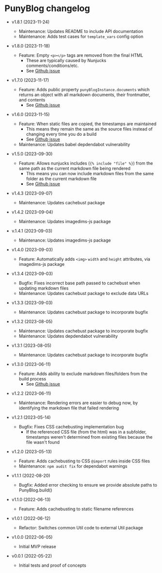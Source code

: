# PunyBlog changelog

  - v1.8.1 (2023-11-24)
    - Maintenance: Updates README to include API documentation
    - Maintenance: Adds test cases for `template_vars` config option

  - v1.8.0 (2023-11-18)
    - Feature: Empty `<p></p>` tags are removed from the final HTML
      - These are typically caused by Nunjucks comments/conditions/etc.
      - See [Github issue](https://github.com/kpander/punyblog/issues/30)

  - v1.7.0 (2023-11-17)
    - Feature: Adds public property `punyBlogInstance.documents` which returns an object with all markdown documents, their frontmatter, and contents
      - See [Github issue](https://github.com/kpander/punyblog/issues/28)

  - v1.6.0 (2023-11-15)
    - Feature: When static files are copied, the timestamps are maintained
      - This means they remain the same as the source files instead of changing every time you do a build
      - See [Github issue](https://github.com/kpander/punyblog/issues/26)
    - Maintenance: Updates babel depdendabot vulnerability

  - v1.5.0 (2023-09-30)
    - Feature: Allows nunjucks includes (`{% include "file" %}`) from the same path as the current markdown file being rendered
      - This means you can now include markdown files from the same folder as the current markdown file
      - See [Github issue](https://github.com/kpander/punyblog/issues/24)

  - v1.4.3 (2023-09-07)
    - Maintenance: Updates cachebust package

  - v1.4.2 (2023-09-04)
    - Maintenance: Updates imagedims-js package

  - v.1.4.1 (2023-09-03)
    - Maintenance: Updates imagedims-js package

  - v1.4.0 (2023-09-03)
    - Feature: Automatically adds `<img>` `width` and `height` attributes, via imagedims-js package

  - v1.3.4 (2023-09-03)
    - Bugfix: Fixes incorrect base path passed to cachebust when updating markdown files
    - Maintenance: Updates cachebust package to exclude data URLs

  - v1.3.3 (2023-09-03)
    - Maintenance: Updates cachebust package to incorporate bugfix

  - v1.3.2 (2023-08-05)
    - Maintenance: Updates cachebust package to incorporate bugfix
    - Maintenance: Updates depdendabot vulnerability

  - v1.3.1 (2023-08-05)
    - Maintenance: Updates cachebust package to incorporate bugfix

  - v1.3.0 (2023-06-11)
    - Feature: Adds ability to exclude markdown files/folders from the build process
      - See [Github issue](https://github.com/kpander/punyblog/issues/11)

  - v1.2.2 (2023-06-11)
    - Maintenance: Rendering errors are easier to debug now, by identifying the markdown file that failed rendering

  - v1.2.1 (2023-05-14)
    - Bugfix: Fixes CSS cachebusting implementation bug
      - If the referenced CSS file (from the html) was in a subfolder, timestamps weren't determined from existing files because the file wasn't found

  - v1.2.0 (2023-05-13)
    - Feature: Adds cachebusting to CSS `@import` rules inside CSS files
    - Maintenance: `npm audit fix` for dependabot warnings

  - v1.1.1 (2022-08-20)
    - Bugfix: Added error checking to ensure we provide absolute paths to PunyBlog.build()

  - v1.1.0 (2022-06-13)
    - Feature: Adds cachebusting to static filename references

  - v1.0.1 (2022-06-12)
    - Refactor: Switches common Util code to external Util package

  - v1.0.0 (2022-06-05)
    - Initial MVP release

  - v0.0.1 (2022-05-22)
    - Initial tests and proof of concepts
